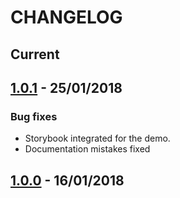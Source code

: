 # CHANGELOG

## Current


## **[1.0.1]** - 25/01/2018
### Bug fixes
- Storybook integrated for the demo.
- Documentation mistakes fixed

## **[1.0.0]** - 16/01/2018

[Storybook]: https://github.com/storybooks/storybook

[1.0.0]: https://github.com/nitsnets/unicorn_components/releases/tag/v1.0.0 "v1.0.0"
[1.0.1]: https://github.com/nitsnets/unicorn_components/releases/tag/v1.0.1 "v1.0.0"
